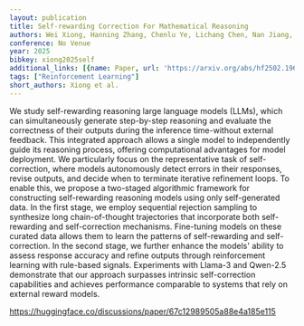 ```yaml
---
layout: publication
title: Self-rewarding Correction For Mathematical Reasoning
authors: Wei Xiong, Hanning Zhang, Chenlu Ye, Lichang Chen, Nan Jiang, Tong Zhang
conference: No Venue
year: 2025
bibkey: xiong2025self
additional_links: [{name: Paper, url: 'https://arxiv.org/abs/hf2502.19613'}]
tags: ["Reinforcement Learning"]
short_authors: Xiong et al.
---
```

We study self-rewarding reasoning large language models (LLMs), which can simultaneously generate step-by-step reasoning and evaluate the correctness of their outputs during the inference time-without external feedback. This integrated approach allows a single model to independently guide its reasoning process, offering computational advantages for model deployment. We particularly focus on the representative task of self-correction, where models autonomously detect errors in their responses, revise outputs, and decide when to terminate iterative refinement loops. To enable this, we propose a two-staged algorithmic framework for constructing self-rewarding reasoning models using only self-generated data. In the first stage, we employ sequential rejection sampling to synthesize long chain-of-thought trajectories that incorporate both self-rewarding and self-correction mechanisms. Fine-tuning models on these curated data allows them to learn the patterns of self-rewarding and self-correction. In the second stage, we further enhance the models' ability to assess response accuracy and refine outputs through reinforcement learning with rule-based signals. Experiments with Llama-3 and Qwen-2.5 demonstrate that our approach surpasses intrinsic self-correction capabilities and achieves performance comparable to systems that rely on external reward models.

https://huggingface.co/discussions/paper/67c12989505a88e4a185e115